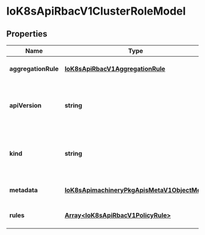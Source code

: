 # IoK8sApiRbacV1ClusterRoleModel

## Properties

Name | Type | Description | Notes
------------ | ------------- | ------------- | -------------
**aggregationRule** | [**IoK8sApiRbacV1AggregationRule**](IoK8sApiRbacV1AggregationRule.md) |  | [optional] [default to undefined]
**apiVersion** | **string** | APIVersion defines the versioned schema of this representation of an object. Servers should convert recognized schemas to the latest internal value, and may reject unrecognized values. More info: https://git.k8s.io/community/contributors/devel/sig-architecture/api-conventions.md#resources | [optional] [default to undefined]
**kind** | **string** | Kind is a string value representing the REST resource this object represents. Servers may infer this from the endpoint the client submits requests to. Cannot be updated. In CamelCase. More info: https://git.k8s.io/community/contributors/devel/sig-architecture/api-conventions.md#types-kinds | [optional] [default to undefined]
**metadata** | [**IoK8sApimachineryPkgApisMetaV1ObjectMeta**](IoK8sApimachineryPkgApisMetaV1ObjectMeta.md) |  | [optional] [default to undefined]
**rules** | [**Array&lt;IoK8sApiRbacV1PolicyRule&gt;**](IoK8sApiRbacV1PolicyRule.md) | Rules holds all the PolicyRules for this ClusterRole | [optional] [default to undefined]


